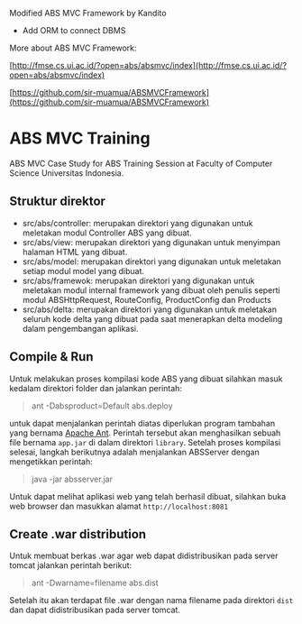 Modified ABS MVC Framework by Kandito
+ Add ORM to connect DBMS

More about ABS MVC Framework:

[http://fmse.cs.ui.ac.id/?open=abs/absmvc/index](http://fmse.cs.ui.ac.id/?open=abs/absmvc/index)

[https://github.com/sir-muamua/ABSMVCFramework](https://github.com/sir-muamua/ABSMVCFramework)



# ABS MVC Training
ABS MVC Case Study for ABS Training Session at Faculty of Computer Science Universitas Indonesia.

## Struktur direktor
* src/abs/controller: merupakan direktori yang digunakan untuk meletakan modul Controller ABS yang dibuat.
* src/abs/view: merupakan direktori yang digunakan untuk menyimpan halaman HTML yang dibuat.
* src/abs/model: merupakan direktori yang digunakan untuk meletakan setiap modul model yang dibuat.
* src/abs/framewok: merupakan direktori yang digunakan untuk meletakan modul internal framework yang dibuat oleh penulis seperti modul
ABSHttpRequest, RouteConfig, ProductConfig dan Products
* src/abs/delta: merupakan direktori yang digunakan untuk meletakan seluruh kode delta yang dibuat pada saat menerapkan delta modeling dalam pengembangan aplikasi.

## Compile & Run
Untuk melakukan proses kompilasi kode ABS yang dibuat silahkan masuk kedalam direktori folder dan jalankan perintah:
>	ant -Dabsproduct=Default abs.deploy

untuk dapat menjalankan perintah diatas diperlukan program tambahan yang bernama [Apache Ant](http://ant.apache.org/bindownload.cgi). Perintah tersebut akan menghasilkan sebuah file bernama `app.jar` di dalam direktori `library`. Setelah proses kompilasi selesai, langkah berikutnya adalah menjalankan ABSServer dengan mengetikkan perintah:
>	java -jar absserver.jar

Untuk dapat melihat aplikasi web yang telah berhasil dibuat, silahkan buka web browser dan masukkan alamat `http://localhost:8081` 

## Create .war distribution
Untuk membuat berkas .war agar web dapat didistribusikan pada server tomcat jalankan perintah berikut:
> ant -Dwarname=filename abs.dist

Setelah itu akan terdapat file .war dengan nama filename pada direktori `dist` dan dapat didistribusikan pada server tomcat.